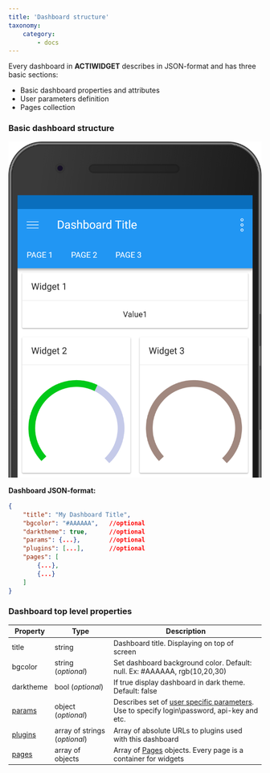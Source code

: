 ```yaml
---
title: 'Dashboard structure'
taxonomy:
    category:
        - docs
---
```


Every dashboard in **ACTIWIDGET** describes in JSON-format and has three basic sections:

* Basic dashboard properties and attributes
* User parameters definition
* Pages collection

### Basic dashboard structure


![Dashboard structure](structure.png?lightbox=800,600&resize=400,400)

**Dashboard JSON-format:**
```json
{
	"title": "My Dashboard Title",
	"bgcolor": "#AAAAAA", 	//optional
	"darktheme": true,		//optional
	"params": {...},		//optional
	"plugins": [...],		//optional
	"pages": [
		{...},
		{...}
	]
}
```


### Dashboard top level properties

| Property | Type | Description |
| ------ | ------- | ---- |
| title   | string | Dashboard title. Displaying on top of screen  |
| bgcolor | string (_optional_) | Set dashboard background color. Default: null. Ex: #AAAAAA, rgb(10,20,30) |
| darktheme  | bool (_optional_)| If true display dashboard in dark theme. Default: false |
| [params](../user-params)  | object (_optional_) | Describes set of [user specific parameters](../user-params). Use to specify login\password, api-key and etc.  |
| [plugins](../../plugins) | array of strings (_optional_) | Array of absolute URLs to plugins used with this dashboard |
| [pages](../pages)  | array of objects | Array of [Pages](../pages) objects. Every page is a container for widgets |

